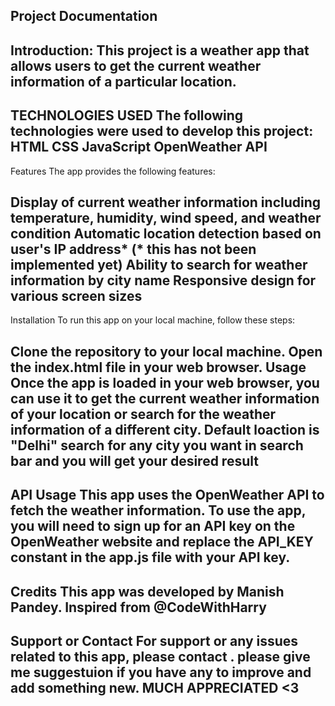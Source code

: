 Project Documentation 
----------------------
Introduction:
This project is a weather app that allows users to get the current weather information of a particular location.
----------------------------------------------
TECHNOLOGIES USED
The following technologies were used to develop this project:
HTML
CSS
JavaScript
OpenWeather API
----------------------------------------------
Features
The app provides the following features:

Display of current weather information including temperature, humidity, wind speed, and weather condition
Automatic location detection based on user's IP address*
(* this has not been implemented yet)
Ability to search for weather information by city name
Responsive design for various screen sizes
-----------------------------------------------
Installation
To run this app on your local machine, follow these steps:

Clone the repository to your local machine.
Open the index.html file in your web browser.
Usage
Once the app is loaded in your web browser, you can use it to get the current weather information of your location or search for the weather information of a different city. Default loaction is "Delhi" search for any city you want in search bar and you will get your desired result 
------------------------------------------------
API Usage
This app uses the OpenWeather API to fetch the weather information. To use the app, you will need to sign up for an API key on the OpenWeather website and replace the API_KEY constant in the app.js file with your API key.
------------------------------------------------
Credits
This app was developed by Manish Pandey. Inspired from @CodeWithHarry 
-------------------------------------------------
Support or Contact
For support or any issues related to this app, please contact .
please give me suggestuion if you have any to improve and add something new. MUCH APPRECIATED <3
------------------------------------------

 
 